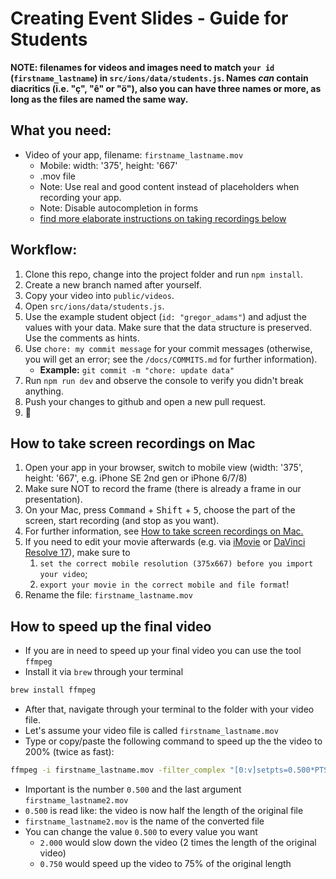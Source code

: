 # Creating Event Slides - Guide for Students

**NOTE: filenames for videos and images need to match `your id` (`firstname_lastname`) in `src/ions/data/students.js`. Names _can_ contain diacritics (i.e. "ç", "ê" or "ö"), also you can have three names or more, as long as the files are named the same way.**

## What you need:

- Video of your app, filename: `firstname_lastname.mov`
  - Mobile: width: '375', height: '667'
  - .mov file
  - Note: Use real and good content instead of placeholders when recording your app.
  - Note: Disable autocompletion in forms
  - [find more elaborate instructions on taking recordings below](eventslides_students.md#how-to-take-screen-recordings-on-mac)

## Workflow:

1. Clone this repo, change into the project folder and run `npm install`.
2. Create a new branch named after yourself.
3. Copy your video into `public/videos`.
4. Open `src/ions/data/students.js`.
5. Use the example student object (`id: "gregor_adams"`) and adjust the values with your data. Make sure that the data structure is preserved. Use the comments as hints.
6. Use `chore: my commit message` for your commit messages (otherwise, you will get an error; see the `/docs/COMMITS.md` for further information).
   - **Example:** `git commit -m "chore: update data"`
7. Run `npm run dev` and observe the console to verify you didn't break anything.
8. Push your changes to github and open a new pull request.
9. 🎉

## How to take screen recordings on Mac

1. Open your app in your browser, switch to mobile view (width: '375', height: '667', e.g. iPhone SE 2nd gen or iPhone 6/7/8)
2. Make sure NOT to record the frame (there is already a frame in our presentation).
3. On your Mac, press <kbd>Command</kbd> + <kbd>Shift</kbd> + <kbd>5</kbd>, choose the part of the screen, start recording (and stop as you want).
4. For further information, see [How to take screen recordings on Mac.](https://support.apple.com/guide/mac-help/take-a-screenshot-or-screen-recording-mh26782/mac)
5. If you need to edit your movie afterwards (e.g. via [iMovie](https://apps.apple.com/de/app/imovie/id408981434) or [DaVinci Resolve 17](https://www.blackmagicdesign.com/de/products/davinciresolve/)), make sure to
   1. `set the correct mobile resolution (375x667) before you import your video`;
   2. `export your movie in the correct mobile and file format`!
6. Rename the file: `firstname_lastname.mov`

## How to speed up the final video

- If you are in need to speed up your final video you can use the tool `ffmpeg`
- Install it via `brew` through your terminal

```sh
brew install ffmpeg
```

- After that, navigate through your terminal to the folder with your video file.
- Let's assume your video file is called `firstname_lastname.mov`
- Type or copy/paste the following command to speed up the the video to 200% (twice as fast):

```sh
ffmpeg -i firstname_lastname.mov -filter_complex "[0:v]setpts=0.500*PTS[v]" -map "[v]" firstname_lastname2.mov
```

- Important is the number `0.500` and the last argument `firstname_lastname2.mov`
- `0.500` is read like: the video is now half the length of the original file
- `firstname_lastname2.mov` is the name of the converted file
- You can change the value `0.500` to every value you want
  - `2.000` would slow down the video (2 times the length of the original video)
  - `0.750` would speed up the video to 75% of the original length
